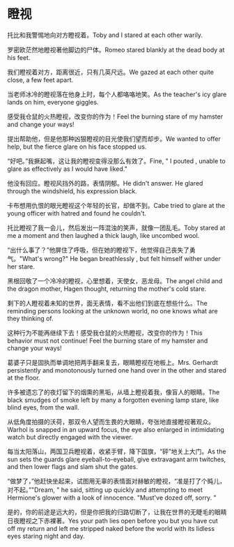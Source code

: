 # 瞪视

<p><span class="chinese">托比和我警惕地向对方瞪视着。</span><span class="english">Toby and I stared at each other warily.</span></p>

<p><span class="chinese">罗密欧茫然地瞪视著他脚边的尸体。</span><span class="english">Romeo stared blankly at the dead body at his feet.</span></p>

<p><span class="chinese">我们瞪视着对方，距离很近，只有几英尺远。</span><span class="english">We gazed at each other quite close, a few feet apart.</span></p>

<p><span class="chinese">当老师冰冷的瞪视落在他身上时，每个人都咯咯地笑。</span><span class="english">As the teacher's icy glare lands on him, everyone giggles.</span></p>

<p><span class="chinese">感受我仓鼠的火热瞪视，改变你的作为！</span><span class="english">Feel the burning stare of my hamster and change your ways!</span></p>

<p><span class="chinese">提出帮助他，但是他那种凶狠瞪视的目光使我们望而却步。</span><span class="english">We wanted to offer help, but the fierce glare on his face stopped us.</span></p>

<p><span class="chinese">“好吧。”我撅起嘴，这让我的瞪视变得没那么有效了。</span><span class="english">Fine, " I pouted , unable to glare as effectively as I would have liked."</span></p>

<p><span class="chinese">他没有回应。瞪视风挡外的路，表情阴郁。</span><span class="english">He didn't answer. He glared through the windshield, his expression black.</span></p>

<p><span class="chinese">卡布想用仇恨的眼光瞪视这个年轻的长官，却做不到。</span><span class="english">Cabe tried to glare at the young officer with hatred and found he couldn't.</span></p>

<p><span class="chinese">托比瞪视了我一会儿，然后发出一阵混浊的笑声，就像一团乱毛。</span><span class="english">Toby stared at me a moment and then laughed a thick laugh, like uncombed wool.</span></p>

<p><span class="chinese">“出什么事了？”他屏住了呼吸，但在她的瞪视下，他觉得自己丧失了勇气。</span><span class="english">"What's wrong?" He began breathlessly , but felt himself wither under her stare.</span></p>

<p><span class="chinese">黑根回敬了一个冷冷的瞪视，心里想着，天使女，恶龙母。</span><span class="english">The angel child and the dragon mother, Hagen thought, returning the mother's cold stare.</span></p>

<p><span class="chinese">剩下的人瞪视着未知的世界，面无表情，看不出他们到底在想些什么。</span><span class="english">The reminding persons looking at the unknown world, no one knows what are they thinking of.</span></p>

<p><span class="chinese">这种行为不能再继续下去！感受我仓鼠的火热瞪视，改变你的作为！</span><span class="english">This behavior must not continue! Feel the burning stare of my hamster and change your ways!</span></p>

<p><span class="chinese">葛婆子只是固执而单调地把两手翻来复去，眼睛瞪视在地板上。</span><span class="english">Mrs. Gerhardt persistently and monotonously turned one hand over in the other and stared at the floor.</span></p>

<p><span class="chinese">许多被遗忘了的夜灯留下的烟熏的黑垢，从墙上瞪视着我，像盲人的眼睛。</span><span class="english">The black smudges of smoke left by many a forgotten evening lamp stare, like blind eyes, from the wall.</span></p>

<p><span class="chinese">从低角度拍摄的沃荷，那双令人望而生畏的大眼睛，夸张地直接瞪视著观众。</span><span class="english">Warhol is snapped in an upward focus, the eye also enlarged in intimidating watch but directly engaged with the viewer.</span></p>

<p><span class="chinese">每当太阳落山，两国卫兵瞪视着，收紧手臂，降下国旗，“砰”地关上大门。</span><span class="english">As the sun sets the guards glare eyeball-to-eyeball, give extravagant arm twitches, and then lower flags and slam shut the gates.</span></p>

<p><span class="chinese">“做梦了，”他赶快坐起来，试图用无辜的表情面对赫敏的瞪视，“准是打了个盹儿，对不起。”</span><span class="english">"Dream, " he said, sitting up quickly and attempting to meet Hermione's glower with a look of innocence. "Must've dozed off, sorry. "</span></p>

<p><span class="chinese">是的，你的前途是远大的，但是你把我的归路切断了，让我在世界的无睫毛的眼睛日夜瞪视之下赤裸著。</span><span class="english">Yes your path lies open before you but you have cut off my return and left me stripped naked before the world with its lidless eyes staring night and day.</span></p>

